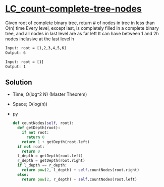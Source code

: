 # [LC_count-complete-tree-nodes](https://leetcode.com/problems/count-complete-tree-nodes)

Given root of complete binary tree, return # of nodes in tree in less than O(n) time
Every level, except last, is completely filled in a complete binary tree, and all nodes in last level are as far left
It can have between 1 and 2h nodes inclusive at the last level h

```txt
Input: root = [1,2,3,4,5,6]
Output: 6

Input: root = [1]
Output: 1
```

## Solution

* Time; O(log^2 N) (Master Theorem)
* Space; O(log(n))

* py

  ```py
  def countNodes(self, root):
    def getDepth(root):
      if not root:
        return 0
      return 1 + getDepth(root.left)
    if not root:
      return 0
    l_depth = getDepth(root.left)
    r_depth = getDepth(root.right)
    if l_depth == r_depth:
      return pow(2, l_depth) + self.countNodes(root.right)
    else:
      return pow(2, r_depth) + self.countNodes(root.left)

  ```

